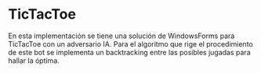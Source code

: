 # TicTacToe
En esta implementación se tiene una solución de WindowsForms para TicTacToe con un adversario IA. Para el algoritmo que rige el procedimiento de este bot se implementa
un backtracking entre las posibles jugadas para hallar la óptima.
